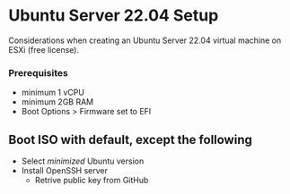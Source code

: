 # Ubuntu Server 22.04 Setup

Considerations when creating an Ubuntu Server 22.04 virtual machine on ESXi (free license).

### Prerequisites

- minimum 1 vCPU
- minimum 2GB RAM
- Boot Options > Firmware set to EFI

## Boot ISO with default, except the following

- Select _minimized_ Ubuntu version
- Install OpenSSH server
    + Retrive public key from GitHub